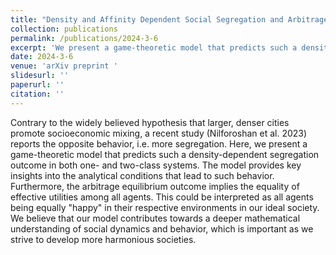 ```yaml
---
title: "Density and Affinity Dependent Social Segregation and Arbitrage Equilibrium in a Multi-class Schelling Game"
collection: publications
permalink: /publications/2024-3-6
excerpt: 'We present a game-theoretic model that predicts such a density-dependent segregation outcome in both one- and two-class systems.'
date: 2024-3-6
venue: 'arXiv preprint '
slidesurl: ''
paperurl: ''
citation: ''
---
```


Contrary to the widely believed hypothesis that larger, denser cities promote socioeconomic mixing, a recent study (Nilforoshan et al. 2023) reports the opposite behavior, i.e. more segregation. Here, we present a game-theoretic model that predicts such a density-dependent segregation outcome in both one- and two-class systems. The model provides key insights into the analytical conditions that lead to such behavior. Furthermore, the arbitrage equilibrium outcome implies the equality of effective utilities among all agents. This could be interpreted as all agents being equally "happy" in their respective environments in our ideal society. We believe that our model contributes towards a deeper mathematical understanding of social dynamics and behavior, which is important as we strive to develop more harmonious societies.
